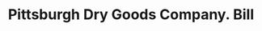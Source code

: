 ---
doi: 10.7916/D873832D
date_other: '1902'
date_other_textual: '1902'
form: printed ephemera
genre:
- Invoices
name:
- Pittsburgh Dry Goods Company
object_in_context_url: https://biggert.cul.columbia.edu/items/view/ave_biggert_01487
subject_hierarchical_geographic:
- Pittsburgh, Pennsylvania, United States
subject_name:
- Pittsburgh Dry Goods Company
title: Pittsburgh Dry Goods Company. Bill
sort_title: Pittsburgh Dry Goods Company. Bill
call_number: ave_biggert_01487
coordinates:
- 40.439722222222215,-79.97638888888889
pid: ave_biggert_01487
identifiers: ave_biggert_01487
thumbnail: https://derivativo-2.library.columbia.edu/iiif/2/ldpd:343985/full/!256,256/0/native.jpg
permalink: "/biggert/ave_biggert_01487/"
layout: iiif-image-page
---